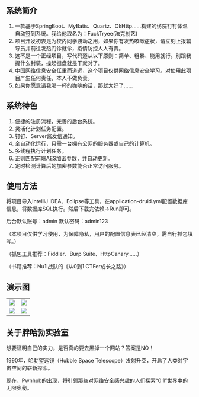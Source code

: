 ## 系统简介
1. 一款基于SpringBoot、MyBatis、Quartz、OkHttp……构建的纺院钉钉体温自动签到系统。我给他取名为：FuckTryee(法克创艺)
2. 项目开发初衷是为校内同学渡劫之用，如果你有发热咳嗽症状，请立刻上报辅导员并前往发热门诊就诊，疫情防控人人有责。
3. 这不是一个正经项目，写代码遵从以下原则：简单、粗暴、能用就行。别跟我提什么封装，操起键盘就是干就对了。
4. 中国网络信息安全任重而道远，这个项目仅供网络信息安全学习。对使用此项目产生任何责任，本人不做负责。
5. 如果你愿意请我喝一杯的咖啡的话，那就太好了……

## 系统特色
1. 便捷的注册流程，完善的后台系统。
2. 灵活化计划任务配置。
3. 钉钉、Server酱发信通知。
4. 全自动化运行，只需一台拥有公网的服务器或自己的计算机。
5. 多线程执行计划任务。
6. 正则匹配前端AES加密参数，并自动更新。
7. 定时检测计算后的加密参数能否正常访问服务。

## 使用方法
将项目导入IntelliJ IDEA、Eclipse等工具，在application-druid.yml配置数据库信息，将数据库SQL执行。然后下载完依赖->Run即可。

后台默认账号：admin 默认密码：admin123

（本项目仅供学习使用，为保障隐私，用户的配置信息表已经清空，需自行抓包填写。）

（抓包工具推荐：Fiddler、Burp Suite、HttpCanary……）

（书籍推荐：Nu1l战队的《从0到1 CTFer成长之路》）

## 演示图
<table>
    <tr>
        <td><img src="https://s3.ax1x.com/2021/02/27/6S5Zvt.png"/></td>
        <td><img src="https://s3.ax1x.com/2021/02/27/6SoGn0.png"/></td>
    </tr>
    <tr>
        <td><img src="https://s3.ax1x.com/2021/02/27/6S5mKP.png"/></td>
        <td><img src="https://s3.ax1x.com/2021/02/27/6S5hIe.png"/></td>
    </tr>
</table>

## 关于胖哈勃实验室
想要证明自己的实力，是否真的要去黑掉一个网站？答案是NO！

1990年，哈勃望远镜（Hubble Space Telescope）发射升空，开启了人类对宇宙空间的崭新探索。

现在，Pwnhub的出现，将引领那些对网络安全感兴趣的人们探索“0 1”世界中的无限奥秘。
